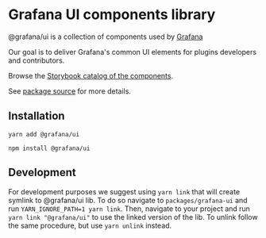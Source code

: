 # Grafana UI components library

@grafana/ui is a collection of components used by [Grafana](https://github.com/grafana/grafana)

Our goal is to deliver Grafana's common UI elements for plugins developers and contributors.

Browse the [Storybook catalog of the components](http://developers.grafana.com/).

See [package source](https://github.com/grafana/grafana/tree/main/packages/grafana-ui) for more details.

## Installation

`yarn add @grafana/ui`

`npm install @grafana/ui`

## Development

For development purposes we suggest using `yarn link` that will create symlink to @grafana/ui lib. To do so navigate to `packages/grafana-ui` and run `YARN_IGNORE_PATH=1 yarn link`. Then, navigate to your project and run `yarn link "@grafana/ui"` to use the linked version of the lib. To unlink follow the same procedure, but use `yarn unlink` instead.
